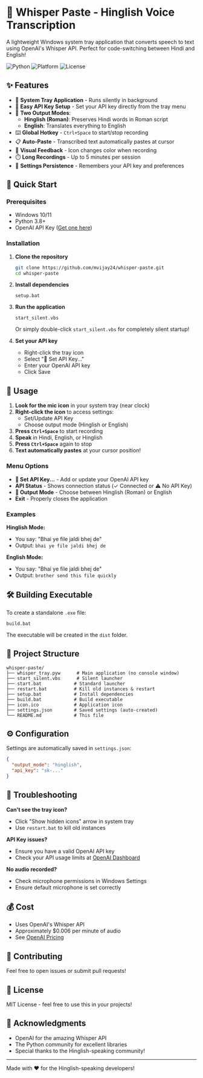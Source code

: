 # 🎤 Whisper Paste - Hinglish Voice Transcription

A lightweight Windows system tray application that converts speech to text using OpenAI's Whisper API. Perfect for code-switching between Hindi and English!

![Python](https://img.shields.io/badge/python-3.8+-blue.svg)
![Platform](https://img.shields.io/badge/platform-Windows-lightgrey.svg)
![License](https://img.shields.io/badge/license-MIT-green.svg)

## ✨ Features

- 🔵 **System Tray Application** - Runs silently in background
- 🔑 **Easy API Key Setup** - Set your API key directly from the tray menu
- 🎯 **Two Output Modes**:
  - **Hinglish (Roman)**: Preserves Hindi words in Roman script
  - **English**: Translates everything to English
- ⌨️ **Global Hotkey** - `Ctrl+Space` to start/stop recording
- 📋 **Auto-Paste** - Transcribed text automatically pastes at cursor
- 🔴 **Visual Feedback** - Icon changes color when recording
- ⏱️ **Long Recordings** - Up to 5 minutes per session
- 💾 **Settings Persistence** - Remembers your API key and preferences

## 🚀 Quick Start

### Prerequisites
- Windows 10/11
- Python 3.8+
- OpenAI API Key ([Get one here](https://platform.openai.com/api-keys))

### Installation

1. **Clone the repository**
   ```bash
   git clone https://github.com/mvijay24/whisper-paste.git
   cd whisper-paste
   ```

2. **Install dependencies**
   ```batch
   setup.bat
   ```

3. **Run the application**
   ```batch
   start_silent.vbs
   ```
   Or simply double-click `start_silent.vbs` for completely silent startup!

4. **Set your API key**
   - Right-click the tray icon
   - Select "🔑 Set API Key..."
   - Enter your OpenAI API key
   - Click Save

## 📖 Usage

1. **Look for the mic icon** in your system tray (near clock)
2. **Right-click the icon** to access settings:
   - Set/Update API Key
   - Choose output mode (Hinglish or English)
3. **Press `Ctrl+Space`** to start recording
4. **Speak** in Hindi, English, or Hinglish
5. **Press `Ctrl+Space`** again to stop
6. **Text automatically pastes** at your cursor position!

### Menu Options

- **🔑 Set API Key...** - Add or update your OpenAI API key
- **API Status** - Shows connection status (✓ Connected or ⚠️ No API Key)
- **📝 Output Mode** - Choose between Hinglish (Roman) or English
- **Exit** - Properly closes the application

### Examples

**Hinglish Mode:**
- You say: "Bhai ye file jaldi bhej de"
- Output: `bhai ye file jaldi bhej de`

**English Mode:**
- You say: "Bhai ye file jaldi bhej de"
- Output: `brother send this file quickly`

## 🛠️ Building Executable

To create a standalone `.exe` file:

```batch
build.bat
```

The executable will be created in the `dist` folder.

## 📁 Project Structure

```
whisper-paste/
├── whisper_tray.pyw      # Main application (no console window)
├── start_silent.vbs      # Silent launcher
├── start.bat            # Standard launcher
├── restart.bat          # Kill old instances & restart
├── setup.bat            # Install dependencies
├── build.bat            # Build executable
├── icon.ico             # Application icon
├── settings.json        # Saved settings (auto-created)
└── README.md            # This file
```

## ⚙️ Configuration

Settings are automatically saved in `settings.json`:
```json
{
  "output_mode": "hinglish",
  "api_key": "sk-..."
}
```

## 🔧 Troubleshooting

**Can't see the tray icon?**
- Click "Show hidden icons" arrow in system tray
- Use `restart.bat` to kill old instances

**API Key issues?**
- Ensure you have a valid OpenAI API key
- Check your API usage limits at [OpenAI Dashboard](https://platform.openai.com/usage)

**No audio recorded?**
- Check microphone permissions in Windows Settings
- Ensure default microphone is set correctly

## 💰 Cost

- Uses OpenAI's Whisper API
- Approximately $0.006 per minute of audio
- See [OpenAI Pricing](https://openai.com/pricing)

## 🤝 Contributing

Feel free to open issues or submit pull requests!

## 📜 License

MIT License - feel free to use this in your projects!

## 🙏 Acknowledgments

- OpenAI for the amazing Whisper API
- The Python community for excellent libraries
- Special thanks to the Hinglish-speaking community!

---

Made with ❤️ for the Hinglish-speaking developers!